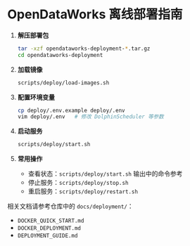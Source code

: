 # OpenDataWorks 离线部署指南

1. **解压部署包**
   ```bash
   tar -xzf opendataworks-deployment-*.tar.gz
   cd opendataworks-deployment
   ```

2. **加载镜像**
   ```bash
   scripts/deploy/load-images.sh
   ```

3. **配置环境变量**
   ```bash
   cp deploy/.env.example deploy/.env
   vim deploy/.env   # 修改 DolphinScheduler 等参数
   ```

4. **启动服务**
   ```bash
   scripts/deploy/start.sh
   ```

5. **常用操作**
   - 查看状态：`scripts/deploy/start.sh` 输出中的命令参考
   - 停止服务：`scripts/deploy/stop.sh`
   - 重启服务：`scripts/deploy/restart.sh`

相关文档请参考仓库中的 `docs/deployment/`：
- `DOCKER_QUICK_START.md`
- `DOCKER_DEPLOYMENT.md`
- `DEPLOYMENT_GUIDE.md`
